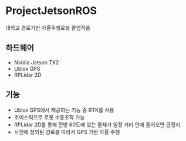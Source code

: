 # ProjectJetsonROS

대학교 경로기반 자율주행로봇 졸업작품


## 하드웨어
- Nvidia Jetson TX2
- Ublox GPS
- RPLidar 2D


## 기능

- Ublox GPS에서 제공하는 기능 중 RTK를 사용
- 조이스틱으로 로봇 수동조작 가능
- RPLidar 2D를 통해 전방 60도에 있는 물체가 일정 거리 안에 들어오면 급정지
- 사전에 정의된 경로를 따라서 GPS 기반 자율 주행